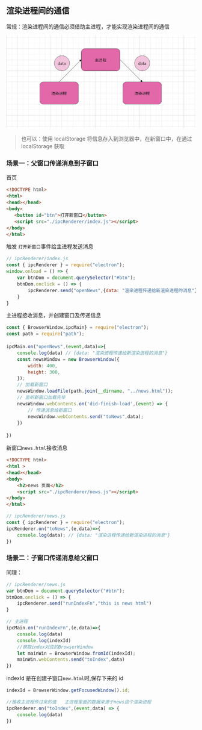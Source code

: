 ## 渲染进程间的通信

常规：渲染进程间的通信必须借助主进程，才能实现渲染进程间的通信

<img src="08.electron-(渲染进程间的通信)/1.png" style="zoom:80%;" />

> 也可以：使用  localStorage 将信息存入到浏览器中，在新窗口中，在通过  localStorage 获取

### 场景一：父窗口传递消息到子窗口

首页

```html
<!DOCTYPE html>
<html>
<head></head>
<body>
   <button id="btn">打开新窗口</button>
   <script src="./ipcRenderer/index.js"></script>
</body>
</html>
```

触发 `打开新窗口`事件给主进程发送消息

```javascript
// ipcRenderer/index.js
const { ipcRenderer } = require("electron");
window.onload = () => {
    var btnDom = document.querySelector("#btn");
    btnDom.onclick = () => {
        ipcRenderer.send("openNews",{data: "渲染进程传递给新渲染进程的消息"})
    }
}
```

主进程接收消息，并创建窗口及传递信息

```javascript
const { BrowserWindow,ipcMain} = require("electron");
const path = require("path");

ipcMain.on("openNews",(event,data)=>{
    console.log(data) // {data: "渲染进程传递给新渲染进程的消息"}
    const newsWindow = new BrowserWindow({
        width: 400,
        height: 300,
    });
    // 加载新窗口
    newsWindow.loadFile(path.join(__dirname, "../news.html"));
    // 监听新窗口加载完毕
    newsWindow.webContents.on('did-finish-load',(event) => { 
        // 传递消息给新窗口
        newsWindow.webContents.send("toNews",data);
    })

})
```

新窗口`news.html`接收消息

```html
<!DOCTYPE html>
<html >
<head></head>
<body>
    <h2>news 页面</h2>
    <script src="./ipcRenderer/news.js"></script>
</body>
</html>
```

```javascript
// ipcRenderer/news.js
const { ipcRenderer } = require("electron");
ipcRenderer.on("toNews",(e,data)=>{
    console.log(data); // {data: "渲染进程传递给新渲染进程的消息"}
})
```

### 场景二：子窗口传递消息给父窗口

同理：

```javascript
// ipcRenderer/news.js
var btnDom = document.querySelector("#btn");
btnDom.onclick = () => {
    ipcRenderer.send("runIndexFn","this is news html")
}
```

```javascript
// 主进程
ipcMain.on("runIndexFn",(e,data)=>{
    console.log(data)
    console.log(indexId)
    //获取index对应的BrowserWindow
    let mainWin = BrowserWindow.fromId(indexId);
    mainWin.webContents.send("toIndex",data)
})
```

indexId 是在创建子窗口`new.html`时,保存下来的 id

```javascript
indexId = BrowserWindow.getFocusedWindow().id;
```

```javascript
//接收主进程传过来的值   主进程里面的数据来源于news这个渲染进程
ipcRenderer.on("toIndex",(event,data) => {
    console.log(data)
})
```

